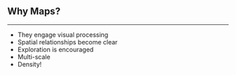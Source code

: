## Why Maps?

***

 * They engage visual processing
 * Spatial relationships become clear
 * Exploration is encouraged
 * Multi-scale
 * Density!
